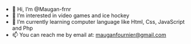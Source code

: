- 👋 Hi, I’m @Maugan-frnr
- 👀 I’m interested in video games and ice hockey
- 🌱 I’m currently learning computer language like Html, Css, JavaScript and Php
- 📫 You can reach me by email at: mauganfournier@gmail.com
<!---
Maugan-frnr/Maugan-frnr is a ✨ special ✨ repository because its `README.md` (this file) appears on your GitHub profile.
You can click the Preview link to take a look at your changes.
--->
